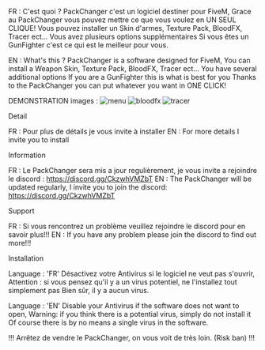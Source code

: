 FR :
C'est quoi ?
PackChanger c'est un logiciel destiner pour FiveM,
Grace au PackChanger vous pouvez mettre ce que vous voulez en UN SEUL CLIQUE!
Vous pouvez installer un Skin d'armes, Texture Pack, BloodFX, Tracer ect...
Vous avez plusieurs options supplémentaires
Si vous êtes un GunFighter c'est ce qui est le meilleur pour vous.

EN :
What's this ?
PackChanger is a software designed for FiveM,
You can install a Weapon Skin, Texture Pack, BloodFX, Tracer ect...
You have several additional options
If you are a GunFighter this is what is best for you
Thanks to the PackChanger you can put whatever you want in ONE CLICK!


DEMONSTRATION
images :
![menu](https://user-images.githubusercontent.com/78373923/162546311-e10fe8da-d371-4a91-9211-8b837b908279.png)
![bloodfx](https://user-images.githubusercontent.com/78373923/162546336-af167724-0251-4e11-b50f-6ac89ea029a3.png)
![tracer](https://user-images.githubusercontent.com/78373923/162546340-ed072fa8-0dbf-44ab-9cde-57fdb2593813.png)



Detail

FR : Pour plus de détails je vous invite à installer
EN : For more details I invite you to install


Information

FR : Le PackChanger sera mis a jour regulièrement, je vous invite a rejoindre le discord : https://discord.gg/CkzwhVMZbT
EN : The PackChanger will be updated regularly, I invite you to join the discord: https://discord.gg/CkzwhVMZbT

Support 

FR : Si vous rencontrez un problème veuillez rejoindre le discord pour en savoir plus!!!
EN : If you have any problem please join the discord to find out more!!!


Installation

Language : 'FR'
Désactivez votre Antivirus si le logiciel ne veut pas s'ouvrir,
Attention : si vous pensez qu'il y a un virus potentiel, ne l'installez tout simplement pas
Bien sûr, il y a aucun virus.

Language : 'EN'
Disable your Antivirus if the software does not want to open,
Warning: if you think there is a potential virus, simply do not install it
Of course there is by no means a single virus in the software.

!!! Arrêtez de vendre le PackChanger, on vous voit de très loin. (Risk ban) !!!
